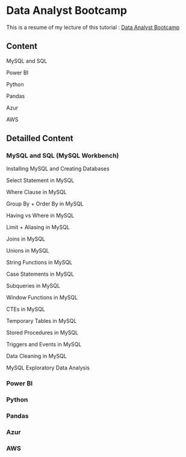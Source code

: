# Data Analyst Bootcamp

This is a resume of my lecture of this tutorial : [Data Analyst Bootcamp](https://www.youtube.com/playlist?list=PLUaB-1hjhk8FE_XZ87vPPSfHqb6OcM0cF)

## Content

MySQL and SQL

<!-- Excel -->

<!-- Tableau -->

Power BI

Python

Pandas

Azur

AWS

## Detailled Content

### MySQL and SQL (MySQL Workbench)
Installing MySQL and Creating Databases

Select Statement in MySQL

Where Clause in MySQL

Group By + Order By in MySQL

Having vs Where in MySQL

Limit + Aliasing in MySQL

Joins in MySQL

Unions in MySQL

String Functions in MySQL

Case Statements in MySQL

Subqueries in MySQL

Window Functions in MySQL

CTEs in MySQL

Temporary Tables in MySQL

Stored Procedures in MySQL

Triggers and Events in MySQL

Data Cleaning in MySQL

MySQL Exploratory Data Analysis

<!-- ### Excel -->

<!-- ### Tableau -->

### Power BI

### Python

### Pandas

### Azur

### AWS
